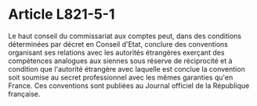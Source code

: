 # Article L821-5-1

Le haut conseil du commissariat aux comptes peut, dans des conditions déterminées par décret en Conseil d'Etat, conclure des conventions organisant ses relations avec les autorités étrangères exerçant des compétences analogues aux siennes sous réserve de réciprocité et à condition que l'autorité étrangère avec laquelle est conclue la convention soit soumise au secret professionnel avec les mêmes garanties qu'en France.   Ces conventions sont publiées au Journal officiel de la République française.
